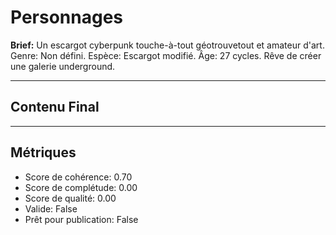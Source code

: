 # Personnages

**Brief:** Un escargot cyberpunk touche-à-tout géotrouvetout et amateur d'art. Genre: Non défini. Espèce: Escargot modifié. Âge: 27 cycles. Rêve de créer une galerie underground.

---

## Contenu Final



---

## Métriques

- Score de cohérence: 0.70
- Score de complétude: 0.00
- Score de qualité: 0.00
- Valide: False
- Prêt pour publication: False
